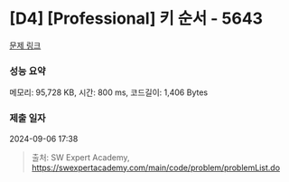 # [D4] [Professional] 키 순서 - 5643 

[문제 링크](https://swexpertacademy.com/main/code/problem/problemDetail.do?contestProbId=AWXQsLWKd5cDFAUo) 

### 성능 요약

메모리: 95,728 KB, 시간: 800 ms, 코드길이: 1,406 Bytes

### 제출 일자

2024-09-06 17:38



> 출처: SW Expert Academy, https://swexpertacademy.com/main/code/problem/problemList.do